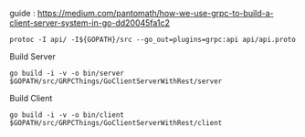 guide : https://medium.com/pantomath/how-we-use-grpc-to-build-a-client-server-system-in-go-dd20045fa1c2


```
protoc -I api/ -I${GOPATH}/src --go_out=plugins=grpc:api api/api.proto
```

Build Server 
```
go build -i -v -o bin/server $GOPATH/src/GRPCThings/GoClientServerWithRest/server
```


Build Client 
```
go build -i -v -o bin/client $GOPATH/src/GRPCThings/GoClientServerWithRest/client
```